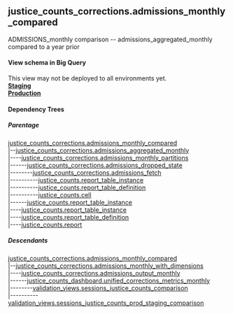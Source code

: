 ## justice_counts_corrections.admissions_monthly_compared
ADMISSIONS_monthly comparison -- admissions_aggregated_monthly compared to a year prior

#### View schema in Big Query
This view may not be deployed to all environments yet.<br/>
[**Staging**](https://console.cloud.google.com/bigquery?pli=1&p=recidiviz-staging&page=table&project=recidiviz-staging&d=justice_counts_corrections&t=admissions_monthly_compared)
<br/>
[**Production**](https://console.cloud.google.com/bigquery?pli=1&p=recidiviz-123&page=table&project=recidiviz-123&d=justice_counts_corrections&t=admissions_monthly_compared)
<br/>

#### Dependency Trees

##### Parentage
[justice_counts_corrections.admissions_monthly_compared](../justice_counts_corrections/admissions_monthly_compared.md) <br/>
|--[justice_counts_corrections.admissions_aggregated_monthly](../justice_counts_corrections/admissions_aggregated_monthly.md) <br/>
|----[justice_counts_corrections.admissions_monthly_partitions](../justice_counts_corrections/admissions_monthly_partitions.md) <br/>
|------[justice_counts_corrections.admissions_dropped_state](../justice_counts_corrections/admissions_dropped_state.md) <br/>
|--------[justice_counts_corrections.admissions_fetch](../justice_counts_corrections/admissions_fetch.md) <br/>
|----------[justice_counts.report_table_instance](../justice_counts/report_table_instance.md) <br/>
|----------[justice_counts.report_table_definition](../justice_counts/report_table_definition.md) <br/>
|----------[justice_counts.cell](../justice_counts/cell.md) <br/>
|------[justice_counts.report_table_instance](../justice_counts/report_table_instance.md) <br/>
|----[justice_counts.report_table_instance](../justice_counts/report_table_instance.md) <br/>
|----[justice_counts.report_table_definition](../justice_counts/report_table_definition.md) <br/>
|----[justice_counts.report](../justice_counts/report.md) <br/>


##### Descendants
[justice_counts_corrections.admissions_monthly_compared](../justice_counts_corrections/admissions_monthly_compared.md) <br/>
|--[justice_counts_corrections.admissions_monthly_with_dimensions](../justice_counts_corrections/admissions_monthly_with_dimensions.md) <br/>
|----[justice_counts_corrections.admissions_output_monthly](../justice_counts_corrections/admissions_output_monthly.md) <br/>
|------[justice_counts_dashboard.unified_corrections_metrics_monthly](../justice_counts_dashboard/unified_corrections_metrics_monthly.md) <br/>
|--------[validation_views.sessions_justice_counts_comparison](../validation_views/sessions_justice_counts_comparison.md) <br/>
|----------[validation_views.sessions_justice_counts_prod_staging_comparison](../validation_views/sessions_justice_counts_prod_staging_comparison.md) <br/>

